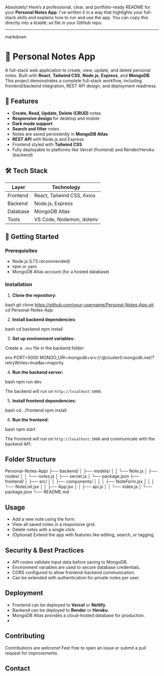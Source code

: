 Absolutely! Here’s a professional, clear, and portfolio-ready README for your **Personal Notes App**. I’ve written it in a way that highlights your full-stack skills and explains how to run and use the app. You can copy this directly into a `README.md` file in your GitHub repo.

---

markdown
# 📝 Personal Notes App

A full-stack web application to create, view, update, and delete personal notes. Built with **React**, **Tailwind CSS**, **Node.js**, **Express**, and **MongoDB**. This project demonstrates a complete full-stack workflow, including frontend/backend integration, REST API design, and deployment readiness.


## 🌟 Features

- **Create, Read, Update, Delete (CRUD)** notes
- **Responsive design** for desktop and mobile
- **Dark mode support**
- **Search and filter** notes
- Notes are saved persistently in **MongoDB Atlas**
- **REST API** with Node.js and Express
- Frontend styled with **Tailwind CSS**
- Fully deployable to platforms like Vercel (frontend) and Render/Heroku (backend)


## 🛠️ Tech Stack

| Layer       | Technology           |
|------------|--------------------|
| Frontend    | React, Tailwind CSS, Axios |
| Backend     | Node.js, Express    |
| Database    | MongoDB Atlas       |
| Tools       | VS Code, Nodemon, dotenv |

## 🚀 Getting Started

### Prerequisites

- Node.js (LTS recommended)
- npm or yarn
- MongoDB Atlas account (for a hosted database)

### Installation

1. **Clone the repository:**

bash
git clone https://github.com/your-username/Personal-Notes-App.git
cd Personal-Notes-App


2. **Install backend dependencies:**

bash
cd backend
npm install


3. **Set up environment variables:**

Create a `.env` file in the backend folder:

env
PORT=5000
MONGO_URI=mongodb+srv://<username>:<password>@cluster0.mongodb.net/<dbname>?retryWrites=true&w=majority


4. **Run the backend server:**

bash
npm run dev


The backend will run on `http://localhost:5000`.

5. **Install frontend dependencies:**

bash
cd ../frontend
npm install


6. **Run the frontend:**

bash
npm start


The frontend will run on `http://localhost:3000` and communicate with the backend API.

## Folder Structure
Personal-Notes-App/
├── backend/
│   ├── models/
│   │   └── Note.js
│   ├── routes/
│   │   └── notes.js
│   ├── server.js
│   └── package.json
├── frontend/
│   ├── src/
│   │   ├── components/
│   │   │   ├── NoteForm.jsx
│   │   │   └── NoteList.jsx
│   │   ├── App.jsx
│   │   ├── api.js
│   │   └── index.js
│   └── package.json
└── README.md

## Usage

* Add a new note using the form.
* View all saved notes in a responsive grid.
* Delete notes with a single click.
* (Optional) Extend the app with features like editing, search, or tagging.

## Security & Best Practices

* API routes validate input data before saving to MongoDB.
* Environment variables are used to secure database credentials.
* CORS configured to allow frontend-backend communication.
* Can be extended with authentication for private notes per user.

## Deployment

* Frontend can be deployed to **Vercel** or **Netlify**.
* Backend can be deployed to **Render** or **Heroku**.
* MongoDB Atlas provides a cloud-hosted database for production.
* 

## Contributing

Contributions are welcome! Feel free to open an issue or submit a pull request for improvements.

## Contact
